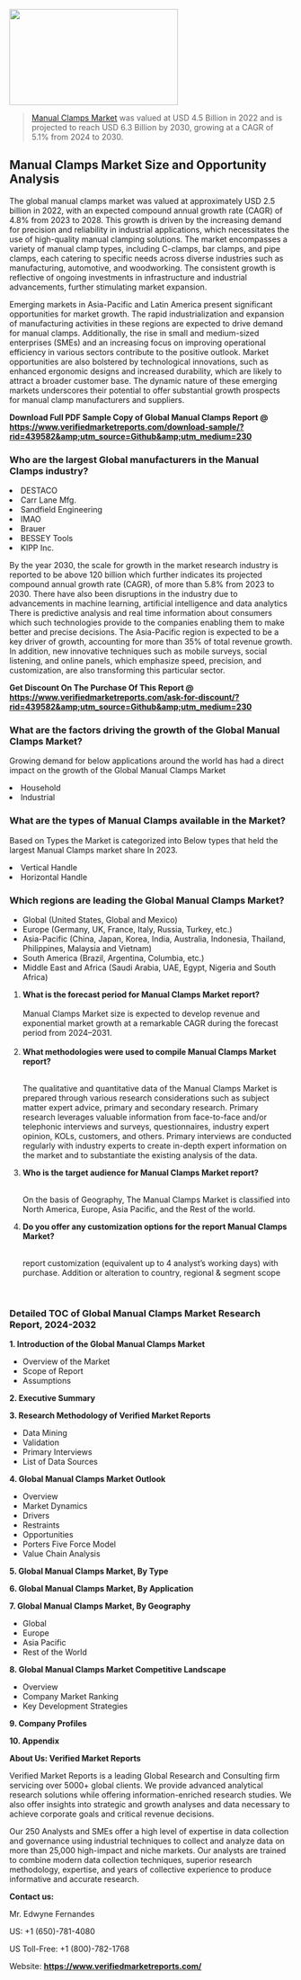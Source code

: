 <img src="https://ffe5etoiles.com/wp-content/uploads/2024/12/MST1-300x171.png" alt="" width="300" height="171" class="alignnone size-medium wp-image-20088" /><blockquote><p><p><a href="https://www.verifiedmarketreports.com/download-sample/?rid=439582&utm_source=Github&utm_medium=230" target="_blank">Manual Clamps Market</a> was valued at USD 4.5 Billion in 2022 and is projected to reach USD 6.3 Billion by 2030, growing at a CAGR of 5.1% from 2024 to 2030.</p></blockquote><p><h2>Manual Clamps Market Size and Opportunity Analysis</h2><p>The global manual clamps market was valued at approximately USD 2.5 billion in 2022, with an expected compound annual growth rate (CAGR) of 4.8% from 2023 to 2028. This growth is driven by the increasing demand for precision and reliability in industrial applications, which necessitates the use of high-quality manual clamping solutions. The market encompasses a variety of manual clamp types, including C-clamps, bar clamps, and pipe clamps, each catering to specific needs across diverse industries such as manufacturing, automotive, and woodworking. The consistent growth is reflective of ongoing investments in infrastructure and industrial advancements, further stimulating market expansion.</p><p>Emerging markets in Asia-Pacific and Latin America present significant opportunities for market growth. The rapid industrialization and expansion of manufacturing activities in these regions are expected to drive demand for manual clamps. Additionally, the rise in small and medium-sized enterprises (SMEs) and an increasing focus on improving operational efficiency in various sectors contribute to the positive outlook. Market opportunities are also bolstered by technological innovations, such as enhanced ergonomic designs and increased durability, which are likely to attract a broader customer base. The dynamic nature of these emerging markets underscores their potential to offer substantial growth prospects for manual clamp manufacturers and suppliers.</p></p><p class=""><strong>Download Full PDF Sample Copy of Global Manual Clamps Report @ <a href="https://www.verifiedmarketreports.com/download-sample/?rid=439582&amp;utm_source=Github&amp;utm_medium=230" target="_blank">https://www.verifiedmarketreports.com/download-sample/?rid=439582&amp;utm_source=Github&amp;utm_medium=230</a></strong></p><h3 id="" class="">Who are the largest Global manufacturers in the Manual Clamps industry?</h3><p><li>DESTACO</li><li> Carr Lane Mfg.</li><li> Sandfield Engineering</li><li> IMAO</li><li> Brauer</li><li> BESSEY Tools</li><li> KIPP Inc.</li></p><div class=""><div class="" dir="" data-message-author-role="" data-message-id="" data-message-model-slug=""><div class=""><div class=""><div class=""><div class="" dir="" data-message-author-role="" data-message-id="" data-message-model-slug=""><div class=""><div class=""><p>By the year 2030, the scale for growth in the market research industry is reported to be above 120 billion which further indicates its projected compound annual growth rate (CAGR), of more than 5.8% from 2023 to 2030. There have also been disruptions in the industry due to advancements in machine learning, artificial intelligence and data analytics There is predictive analysis and real time information about consumers which such technologies provide to the companies enabling them to make better and precise decisions. The Asia-Pacific region is expected to be a key driver of growth, accounting for more than 35% of total revenue growth. In addition, new innovative techniques such as mobile surveys, social listening, and online panels, which emphasize speed, precision, and customization, are also transforming this particular sector.</p><p><strong>Get Discount On The Purchase Of This Report @&nbsp; <a href="https://www.verifiedmarketreports.com/ask-for-discount/?rid=439582&amp;utm_source=Github&amp;utm_medium=230" target="_blank">https://www.verifiedmarketreports.com/ask-for-discount/?rid=439582&amp;utm_source=Github&amp;utm_medium=230</a></strong></p></div></div></div></div></div></div></div></div><h3 id="" class="">What are the factors driving the growth of the Global Manual Clamps Market?</h3><p id="" class="">Growing demand for below applications around the world has had a direct impact on the growth of the Global Manual Clamps Market</p><p id="" class=""><li>Household</li><li> Industrial</li></p><h3 id="" class="">What are the types of Manual Clamps available in the Market?</h3><p id="" class="">Based on Types the Market is categorized into Below types that held the largest Manual Clamps market share In 2023.</p><p id="" class=""><li>Vertical Handle</li><li> Horizontal Handle</li></p><h3 id="" class="">Which regions are leading the Global Manual Clamps Market?</h3><ul><li>Global (United States, Global and Mexico)</li><li>Europe (Germany, UK, France, Italy, Russia, Turkey, etc.)</li><li>Asia-Pacific (China, Japan, Korea, India, Australia, Indonesia, Thailand, Philippines, Malaysia and Vietnam)</li><li>South America (Brazil, Argentina, Columbia, etc.)</li><li>Middle East and Africa (Saudi Arabia, UAE, Egypt, Nigeria and South Africa)</li></ul><p><ol><li><strong>What is the forecast period for Manual Clamps Market report?<br /></strong><br /><span data-sheets-root="1" data-sheets-value="{&quot;1&quot;:2,&quot;2&quot;:&quot;XXXX size is expected to develop revenue and exponential market growth at a remarkable CAGR during the forecast period from 2024&ndash;2030.&quot;}" data-sheets-userformat="{&quot;2&quot;:12674,&quot;4&quot;:{&quot;1&quot;:2,&quot;2&quot;:16776960},&quot;10&quot;:2,&quot;11&quot;:0,&quot;15&quot;:&quot;Arial&quot;,&quot;16&quot;:12}">Manual Clamps Market size is expected to develop revenue and exponential market growth at a remarkable CAGR during the forecast period from 2024&ndash;2031.</span><br /><br /></li><li><strong>What methodologies were used to compile Manual Clamps Market report?<br /><br /></strong><p>The qualitative and quantitative data of the&nbsp;Manual Clamps Market is prepared through various research considerations such as subject matter expert advice, primary and secondary research. Primary research leverages valuable information from face-to-face and/or telephonic interviews and surveys, questionnaires, industry expert opinion, KOLs, customers, and others. Primary interviews are conducted regularly with industry experts to create in-depth expert information on the market and to substantiate the existing analysis of the data.&nbsp;</p></li><li><strong>Who is the target audience for Manual Clamps Market report?<br /><br /></strong><p>On the basis of Geography, The&nbsp;Manual Clamps Market is classified into North America, Europe, Asia Pacific, and the Rest of the world.</p></li><li><strong>Do you offer any customization options for the report Manual Clamps Market?<br /><br /></strong><p>report customization (equivalent up to 4 analyst&rsquo;s working days) with purchase. Addition or alteration to country, regional &amp; segment scope</p><p>&nbsp;</p></li></ol></p><h3 id="" class="">Detailed TOC of Global Manual Clamps Market Research Report, 2024-2032</h3><p id="" class=""><strong>1. Introduction of the Global Manual Clamps Market</strong></p><ul><li>Overview of the Market</li><li>Scope of Report</li><li>Assumptions</li></ul><p id="" class=""><strong>2. Executive Summary</strong></p><p id="" class=""><strong>3. Research Methodology of&nbsp;Verified Market Reports</strong></p><ul><li>Data Mining</li><li>Validation</li><li>Primary Interviews</li><li>List of Data Sources</li></ul><p id="" class=""><strong>4. Global Manual Clamps Market Outlook</strong></p><ul><li>Overview</li><li>Market Dynamics</li><li>Drivers</li><li>Restraints</li><li>Opportunities</li><li>Porters Five Force Model</li><li>Value Chain Analysis</li></ul><p id="" class=""><strong>5. Global Manual Clamps Market, By&nbsp;Type</strong></p><p id="" class=""><strong>6. Global Manual Clamps Market, By Application</strong></p><p id="" class=""><strong>7. Global Manual Clamps Market, By Geography</strong></p><ul><li>Global</li><li>Europe</li><li>Asia Pacific</li><li>Rest of the World</li></ul><p id="" class=""><strong>8. Global Manual Clamps Market Competitive Landscape</strong></p><ul><li>Overview</li><li>Company Market Ranking</li><li>Key Development Strategies</li></ul><p id="" class=""><strong>9. Company Profiles</strong></p><p id="" class=""><strong>10. Appendix</strong></p><p id="" class=""><strong>About Us: Verified Market Reports</strong></p><p id="" class="">Verified Market Reports is a leading Global Research and Consulting firm servicing over 5000+ global clients. We provide advanced analytical research solutions while offering information-enriched research studies. We also offer insights into strategic and growth analyses and data necessary to achieve corporate goals and critical revenue decisions.</p><p id="" class="">Our 250 Analysts and SMEs offer a high level of expertise in data collection and governance using industrial techniques to collect and analyze data on more than 25,000 high-impact and niche markets. Our analysts are trained to combine modern data collection techniques, superior research methodology, expertise, and years of collective experience to produce informative and accurate research.</p><p id="" class=""><strong>Contact us:</strong></p><p id="" class="">Mr. Edwyne Fernandes</p><p id="" class="">US: +1 (650)-781-4080</p><p id="" class="">US Toll-Free: +1 (800)-782-1768</p><p id="" class="">Website: <a target="" data-test-app-aware-link=""><strong>https://www.verifiedmarketreports.com/</strong></a></p>
